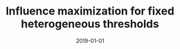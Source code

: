 ---
# Documentation: https://wowchemy.com/docs/managing-content/

title: Influence maximization for fixed heterogeneous thresholds
subtitle: ''
summary: ''
authors:
- Panagiotis D. Karampourniotis
- Bolesław Szymański
- Gyorgy Korniss
tags: []
categories: []
date: '2019-01-01'
lastmod: 2022-10-07T05:08:11Z
featured: false
draft: false

# Featured image
# To use, add an image named `featured.jpg/png` to your page's folder.
# Focal points: Smart, Center, TopLeft, Top, TopRight, Left, Right, BottomLeft, Bottom, BottomRight.
image:
  caption: ''
  focal_point: ''
  preview_only: false

# Projects (optional).
#   Associate this post with one or more of your projects.
#   Simply enter your project's folder or file name without extension.
#   E.g. `projects = ["internal-project"]` references `content/project/deep-learning/index.md`.
#   Otherwise, set `projects = []`.
projects: []
publishDate: '2022-10-07T05:08:10.732062Z'
publication_types:
- '2'
abstract: ''
publication: '*Scientific Reports*'
doi: 10.1038/s41598-019-41822-w
---